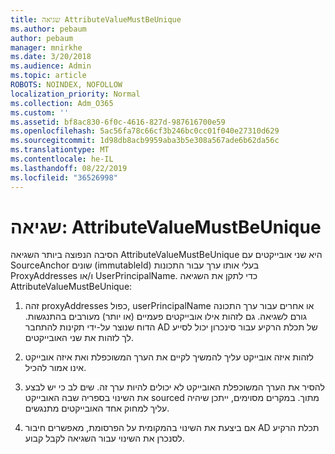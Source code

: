 ```yaml
---
title: שגיאה AttributeValueMustBeUnique
ms.author: pebaum
author: pebaum
manager: mnirkhe
ms.date: 3/20/2018
ms.audience: Admin
ms.topic: article
ROBOTS: NOINDEX, NOFOLLOW
localization_priority: Normal
ms.collection: Adm_O365
ms.custom: ''
ms.assetid: bf8ac830-6f0c-4616-827d-987616700e59
ms.openlocfilehash: 5ac56fa78c66cf3b246bc0cc01f040e27310d629
ms.sourcegitcommit: 1d98db8acb9959aba3b5e308a567ade6b62da56c
ms.translationtype: MT
ms.contentlocale: he-IL
ms.lasthandoff: 08/22/2019
ms.locfileid: "36526998"
---
```

# <a name="error-attributevaluemustbeunique"></a>שגיאה: AttributeValueMustBeUnique

הסיבה הנפוצה ביותר השגיאה AttributeValueMustBeUnique היא שני אובייקטים עם SourceAnchor שונים (immutableId) בעלי אותו ערך עבור התכונות ProxyAddresses ו/או UserPrincipalName. כדי לתקן את השגיאה AttributeValueMustBeUnique:
  
1. זהה proxyAddresses כפול, userPrincipalName או אחרים עבור ערך התכונה גורם לשגיאה. גם לזהות אילו אובייקטים פעמיים (או יותר) מעורבים בהתנגשות. הדוח שנוצר על-ידי תקינות להתחבר AD של תכלת הרקיע עבור סינכרון יכול לסייע לך לזהות את שני האובייקטים.
    
2. לזהות איזה אובייקט עליך להמשיך לקיים את הערך המשוכפלת ואת איזה אובייקט אינו אמור להכיל.
    
3. להסיר את הערך המשוכפלת האובייקט לא יכולים להיות ערך זה. שים לב כי יש לבצע את השינוי בספריה שבה האובייקט sourced מתוך. במקרים מסוימים, ייתכן שיהיה עליך למחוק אחד האובייקטים מתנגשים.
    
4. אם ביצעת את השינוי בהמקומית על הפרסומת, מאפשרים חיבור AD תכלת הרקיע לסנכרן את השינוי עבור השגיאה לקבל קבוע.
    

